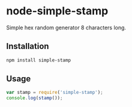 # node-simple-stamp

Simple hex random generator 8 characters long.

## Installation

```sh
npm install simple-stamp
```

## Usage

```js
var stamp = require('simple-stamp');
console.log(stamp());
```

